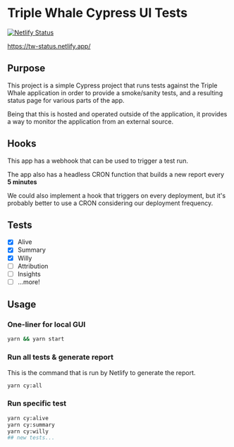 # Triple Whale Cypress UI Tests

[![Netlify Status](https://api.netlify.com/api/v1/badges/5704624e-816f-43f3-ae28-ac8b2aeae7c4/deploy-status)](https://app.netlify.com/sites/tw-status/deploys)

https://tw-status.netlify.app/

## Purpose

This project is a simple Cypress project that runs tests against the Triple Whale application in order to provide a smoke/sanity tests, and a resulting status page for various parts of the app.

Being that this is hosted and operated outside of the application, it provides a way to monitor the application from an external source.

## Hooks

This app has a webhook that can be used to trigger a test run.

The app also has a headless CRON function that builds a new report every **5 minutes**

We could also implement a hook that triggers on every deployment, but it's probably better to use a CRON considering our deployment frequency.

## Tests

- [x] Alive
- [x] Summary
- [x] Willy
- [ ] Attribution
- [ ] Insights
- [ ] ...more!

## Usage

### One-liner for local GUI

```bash
yarn && yarn start
```

### Run all tests & generate report

This is the command that is run by Netlify to generate the report.

```bash
yarn cy:all
```

### Run specific test

```bash
yarn cy:alive
yarn cy:summary
yarn cy:willy
## new tests...
```
